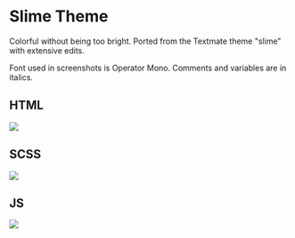 # Slime Theme

Colorful without being too bright.  Ported from the Textmate theme "slime" with extensive edits. 

Font used in screenshots is Operator Mono.  Comments and variables are in italics.

## HTML
![](https://raw.githubusercontent.com/smlombardi/slime/master/images/html.png)


## SCSS
![](https://raw.githubusercontent.com/smlombardi/slime/master/images/scss.png)

## JS
![](https://raw.githubusercontent.com/smlombardi/slime/master/images/js.png)
